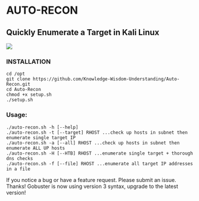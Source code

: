 # AUTO-RECON
## Quickly Enumerate a Target in Kali Linux

<img src="https://github.com/Knowledge-Wisdom-Understanding/Auto-Recon/blob/master/autorecon4.gif" />

### INSTALLATION
```
cd /opt
git clone https://github.com/Knowledge-Wisdom-Understanding/Auto-Recon.git
cd Auto-Recon
chmod +x setup.sh
./setup.sh
```

### Usage:
```
./auto-recon.sh -h [--help]
./auto-recon.sh -t [--target] RHOST ...check up hosts in subnet then enumerate single target IP
./auto-recon.sh -a [--all] RHOST ...check up hosts in subnet then enumerate ALL UP hosts
./auto-recon.sh -H [--HTB] RHOST ...enumerate single target + thorough dns checks
./auto-recon.sh -f [--file] RHOST ...enumerate all target IP addresses in a file
```
If you notice a bug or have a feature request. Please submit an issue. Thanks!
Gobuster is now using version 3 syntax, upgrade to the latest version!
